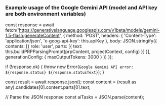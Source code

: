 ### Example usage of the Google Gemini API (model and API key are both environment variables)

const response = await fetch('https://generativelanguage.googleapis.com/v1beta/models/gemini-1.5-flash:generateContent', {
method: 'POST',
headers: {
    'Content-Type': 'application/json',
    'x-goog-api-key': this.apiKey
},
body: JSON.stringify({
    contents: [{
        role: 'user',
        parts: [{
            text: this.buildPRPParsingPrompt(prpContent, projectContext, config)
        }]
    }],
    generationConfig: {
        maxOutputTokens: 3000
    }
})
});

if (!response.ok) {
throw new Error(`Google Gemini API error: ${response.status} ${response.statusText}`);
}

const result = await response.json();
const content = (result as any).candidates[0].content.parts[0].text;

// Parse the JSON response
const aiTasks = JSON.parse(content);